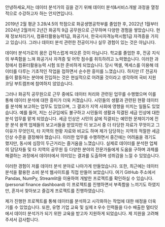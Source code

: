 안녕하세요,저는 데이터 분석가의 길을 걷기 위해 데이터 분석&서비스개발 과정을 열정적으로 수강하고자 하는 안지연입니다.

2019년 2월 평균 3.28/4.5의 학점으로 화공생명공학부를 졸업한 후, 2022년 1월부터 2024년 2월까지 2년간 화공직 9급 공무원으로 근무하며 다양한 경험을 쌓았습니다.  현재 정보처리기사, 컴퓨터활용능력1급, 화공기사, 한국사자격능력시험1급 자격증을 가지고 있습니다. 그러나 데이터 분석 관련한 전공이거나 실무 경험이 있는 것은 아닙니다.

데이터 분석가로의 꿈은 갑작스럽게 떠오른 것이 아닙니다. 학교를 졸업한 후, 전공 지식의 부족함을 느껴 화공기사 자격증 및 어학 점수를 취득하려고 노력했습니다. 이러한 과정에서 컴퓨터활용능력 시험 또한 준비하게 되었습니다. 당시 엑셀, 엑세스를 이용해 데이터를 다루는 기초적인 작업을 접하면서 순수한 흥미를 느꼈습니다. 하지만 IT 전공자들이 활동하는 분야에 진입하는 것은 현실적으로 어려울 것이라고 생각하여 국비 지원 코딩 부트캠프에 참여하지 않았습니다.

그러나 화공직 공무원으로 근무 중에도 데이터 처리와 관련된 업무를 수행했으며 이를 통해 데이터 분석에 대한 흥미가 더욱 커졌습니다. 시민들의 생활과 관련된 현황 데이터를 분석해 보고하는 업무도 있었으며, 그 결과가 지역 사회에 영향을 미치는 일들도 있었습니다. 예를 들어, 저는 신규임에도 불구하고 시민들의 생활과 직결된 세금 인상에 대한 분석 업무를 맡게 되었습니다. 세금 인상은 시민의 삶에 직결되는 예민한 문제이기에 전문 분석 용역 업체들의 보고서들을 받았지만 이 보고서 중 더 타당한 자료가 무엇이고 그 이유가 무엇인지, 타 지역의 현황 자료와 비교도 하며 제가 담당하는 지역의 적절한 세금 인상 수준을 결정해야 했습니다. 이러한 업무를 수행하면서 중간에는 어려움을 겪기도 했지만, 동시에 심장이 두근거리는 즐거움을 느꼈습니다. 실제로 데이터를 분석한 업체의 담당자들 및 타 지역의 공무원 등 다양한 분야의 전문가들에게 도움을 구하며 과제를 해결하는 과정에서 데이터에서 의미있는 결과를 도출하며 성취감을 느낄 수 있었습니다.

이러한 경험이 저를 데이터 분석 분야로 나아가게 만들었습니다. 또한, 최근에는 데이터 분석을 활용한 소비 분석 웹사이트를 직접 만들어 보았습니다. 여기 GitHub 주소에서 Pandas, NumPy, Streamlit을 이용하여 개발한 프로젝트를 확인하실 수 있습니다.(personal finance dashboard) 이 프로젝트를 진행하면서 부족함을 느끼기도 하였지만, 혼자서 찾아보고 즐겁게 프로젝트를 진행하였습니다.


 제가 진행한 프로젝트를 통해 데이터를 분석하고 시각화하는 작업에 대한  애정을 더욱 기를 수 있었습니다. 또한, 유명 기업 교육 및 실제 it 우수 인력들을 다수 배출한 멀티잇에서 데이터 분석가가 되기 위한 교육을 받고자 지원하게 되었습니다. 제 지원을 고려해 주셔서 감사합니다.
